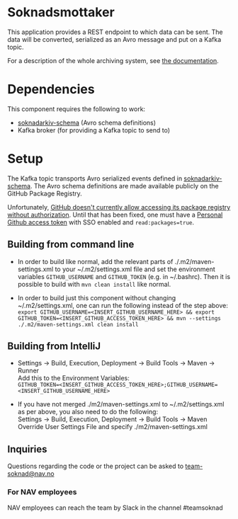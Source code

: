 # Soknadsmottaker
This application provides a REST endpoint to which data can be sent. The data will be converted, serialized as an Avro message and put on a Kafka topic.

For a description of the whole archiving system, see [the documentation](https://github.com/navikt/archiving-infrastructure/wiki).

# Dependencies
This component requires the following to work:
* [soknadarkiv-schema](https://github.com/navikt/soknadarkiv-schema) (Avro schema definitions)
* Kafka broker (for providing a Kafka topic to send to)

# Setup
The Kafka topic transports Avro serialized events defined in [soknadarkiv-schema](https://github.com/navikt/soknadarkiv-schema). The Avro schema definitions are made available publicly on the GitHub Package Registry.

Unfortunately, [GitHub doesn't currently allow accessing its package registry without authorization](https://github.community/t5/GitHub-API-Development-and/Download-from-Github-Package-Registry-without-authentication/m-p/35501#M3312).
Until that has been fixed, one must have a [Personal Github access token](https://github.com/settings/tokens) with SSO enabled and `read:packages=true`.

## Building from command line
* In order to build like normal, add the relevant parts of ./.m2/maven-settings.xml to your ~/.m2/settings.xml file and set the environment variables `GITHUB_USERNAME` and `GITHUB_TOKEN` (e.g. in ~/.bashrc). Then it is possible to build with `mvn clean install` like normal.

* In order to build just this component without changing ~/.m2/settings.xml, one can run the following instead of the step above:<br />
`export GITHUB_USERNAME=<INSERT_GITHUB_USERNAME_HERE> && export GITHUB_TOKEN=<INSERT_GITHUB_ACCESS_TOKEN_HERE> && mvn --settings ./.m2/maven-settings.xml clean install`

## Building from IntelliJ
* Settings -> Build, Execution, Deployment -> Build Tools -> Maven -> Runner<br />
Add this to the Environment Variables:<br />
`GITHUB_TOKEN=<INSERT_GITHUB_ACCESS_TOKEN_HERE>;GITHUB_USERNAME=<INSERT_GITHUB_USERNAME_HERE>`

* If you have not merged ./m2/maven-settings.xml to ~/.m2/settings.xml as per above, you also need to do the following:<br />
Settings -> Build, Execution, Deployment -> Build Tools -> Maven<br />
Override User Settings File and specify ./m2/maven-settings.xml

## Inquiries
Questions regarding the code or the project can be asked to [team-soknad@nav.no](mailto:team-soknad@nav.no)

### For NAV employees
NAV employees can reach the team by Slack in the channel #teamsoknad
